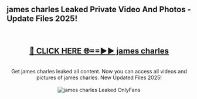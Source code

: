 <h2>james charles Leaked Private Video And Photos - Update Files 2025!</h2>
<br>
<div align="center">
<h2><a href="https://betterlinks.top/A2PfLJ" rel="nofollow">🔴 CLICK HERE 🌐==►► james charles</a></h2>
<br>
Get james charles leaked all content. Now you can access all videos and pictures of james charles. New Updated Files 2025!
<br>
<br>
<a href="https://betterlinks.top/A2PfLJ" rel="nofollow" data-target="animated-image.originalLink"><img src="https://i.imgur.com/dJHk4Zq.gif" alt="james charles Leaked  OnlyFans" style="max-width: 100%; display: inline-block;" data-target="animated-image.originalImage"></a>
</div>
<br>
